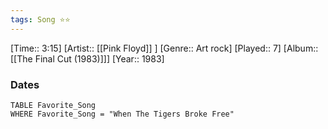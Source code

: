 ```yaml
---
tags: Song ⭐⭐ 
---
```

[Time:: 3:15]
[Artist:: [[Pink Floyd]] ]
[Genre:: Art rock]
[Played:: 7]
[Album:: [[The Final Cut (1983)]]]
[Year:: 1983]
### Dates
````dataview
TABLE Favorite_Song
WHERE Favorite_Song = "When The Tigers Broke Free"
````